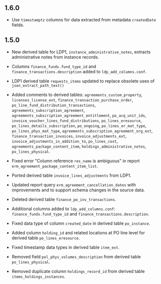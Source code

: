 ## 1.6.0

* Use `timestamptz` columns for data extracted from metadata
  `createdDate` fields.


## 1.5.0

* New derived table for LDP1, `instance_administrative_notes`,
  extracts administrative notes from instance records.

* Columns `finance_funds.fund_type_id` and
  `finance_transactions.description` added to `ldp_add_columns.conf`.

* LDP1 derived table `requests_items` updated to replace obsolete uses
  of `json_extract_path_text()`

* Added comments to derived tables: `agreements_custom_property`,
  `licenses_license_ext`, `finance_transaction_purchase_order`,
  `po_line_fund_distribution_transactions`,
  `agreements_subscription_agreement`,
  `agreements_subscription_agreement_entitlement`,
  `po_acq_unit_ids`, `invoice_voucher_lines_fund_distributions`,
  `po_lines_eresource`, `po_lines_details_subscription`, `po_ongoing`,
  `po_lines_er_mat_type`, `po_lines_phys_mat_type`,
  `agreements_subscription_agreement_org_ext`,
  `finance_transaction_invoices`, `invoice_adjustments_ext`,
  `invoice_adjustments_in_addition_to`, `po_lines_cost`,
  `agreements_package_content_item`, `holdings_administrative_notes`,
  `po_lines_physical`.

* Fixed error "Column reference `res_name` is ambiguous" in report
  `erm_agreement_package_content_item_list`.

* Ported derived table `invoice_lines_adjustments` from LDP1.

* Updated report query `erm_agreement_cancellation_dates` with
  improvements and to support schema changes in the source data.

* Deleted derived table `finance_po_inv_transactions`.

* Additional columns added to `ldp_add_columns.conf`:
  `finance_funds.fund_type_id` and `finance_transactions.description`.

* Fixed data type of column `created_date` in derived table
  `po_instance`.

* Added column `holding_id` and related locations at PO line level for
  derived table `po_lines_eresource`.

* Fixed timestamp data types in derived table `item_ext`.

* Removed field `pol_phys_volumes_description` from derived table
  `po_lines_physical`.

* Removed duplicate column `holdings_record_id` from derived table
  `items_holdings_instances`.

